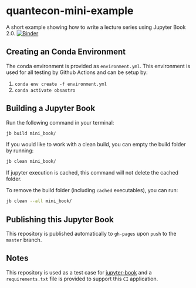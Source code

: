 # quantecon-mini-example

A short example showing how to write a lecture series using Jupyter Book 2.0.
[![Binder](https://mybinder.org/badge_logo.svg)](https://mybinder.org/v2/gh/AstroJacobLi/ObsAstGreene/HEAD)

## Creating an Conda Environment

The conda environment is provided as `environment.yml`. This environment is used for all testing by Github Actions and can be setup by:

1. `conda env create -f environment.yml`
2. `conda activate obsastro`

## Building a Jupyter Book

Run the following command in your terminal:

```bash
jb build mini_book/
```

If you would like to work with a clean build, you can empty the build folder by running:

```bash
jb clean mini_book/
```

If jupyter execution is cached, this command will not delete the cached folder. 

To remove the build folder (including `cached` executables), you can run:

```bash
jb clean --all mini_book/
```

## Publishing this Jupyter Book

This repository is published automatically to `gh-pages` upon `push` to the `master` branch.

## Notes

This repository is used as a test case for [jupyter-book](https://github.com/executablebooks/jupyter-book) and 
a `requirements.txt` file is provided to support this `CI` application.